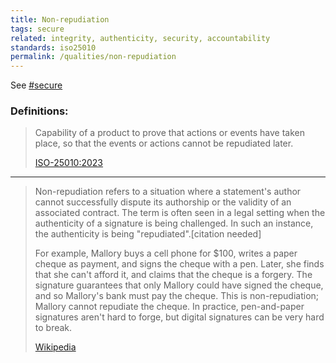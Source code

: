 ```yaml
---
title: Non-repudiation
tags: secure
related: integrity, authenticity, security, accountability
standards: iso25010
permalink: /qualities/non-repudiation
---
```


See [#secure](/tag-secure)

### Definitions:


>Capability of a product to prove that actions or events have taken place, so that the events or actions cannot be repudiated later.
>
>[ISO-25010:2023](/references/#iso-25010-2023)

<hr class="with-no-margin"/>

>Non-repudiation refers to a situation where a statement's author cannot successfully dispute its authorship or the validity of an associated contract. 
>The term is often seen in a legal setting when the authenticity of a signature is being challenged. 
>In such an instance, the authenticity is being "repudiated".[citation needed]
>
>For example, Mallory buys a cell phone for $100, writes a paper cheque as payment, and signs the cheque with a pen. Later, she finds that she can't afford it, and claims that the cheque is a forgery. The signature guarantees that only Mallory could have signed the cheque, and so Mallory's bank must pay the cheque. This is non-repudiation; Mallory cannot repudiate the cheque. In practice, pen-and-paper signatures aren't hard to forge, but digital signatures can be very hard to break. 
>
>[Wikipedia](https://en.wikipedia.org/wiki/Non-repudiation)
